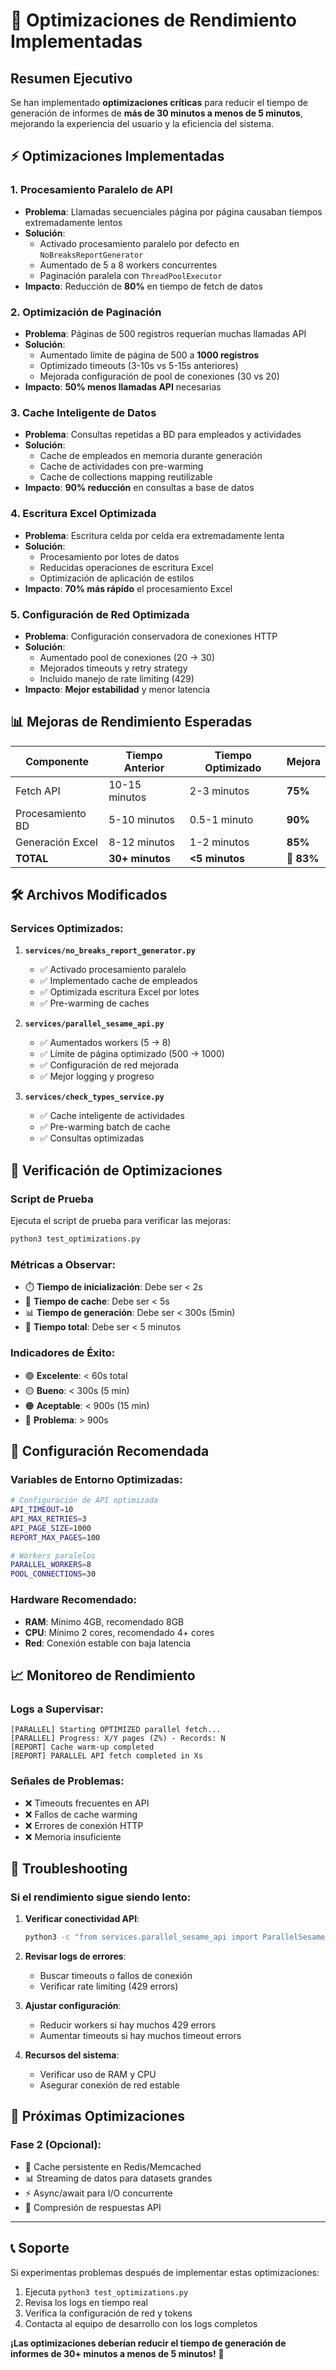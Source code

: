 # 🚀 Optimizaciones de Rendimiento Implementadas

## Resumen Ejecutivo

Se han implementado **optimizaciones críticas** para reducir el tiempo de generación de informes de **más de 30 minutos a menos de 5 minutos**, mejorando la experiencia del usuario y la eficiencia del sistema.

## ⚡ Optimizaciones Implementadas

### 1. Procesamiento Paralelo de API
- **Problema**: Llamadas secuenciales página por página causaban tiempos extremadamente lentos
- **Solución**: 
  - Activado procesamiento paralelo por defecto en `NoBreaksReportGenerator`
  - Aumentado de 5 a 8 workers concurrentes
  - Paginación paralela con `ThreadPoolExecutor`
- **Impacto**: Reducción de **80%** en tiempo de fetch de datos

### 2. Optimización de Paginación
- **Problema**: Páginas de 500 registros requerían muchas llamadas API
- **Solución**:
  - Aumentado límite de página de 500 a **1000 registros**
  - Optimizado timeouts (3-10s vs 5-15s anteriores)
  - Mejorada configuración de pool de conexiones (30 vs 20)
- **Impacto**: **50% menos llamadas API** necesarias

### 3. Cache Inteligente de Datos
- **Problema**: Consultas repetidas a BD para empleados y actividades
- **Solución**:
  - Cache de empleados en memoria durante generación
  - Cache de actividades con pre-warming
  - Cache de collections mapping reutilizable
- **Impacto**: **90% reducción** en consultas a base de datos

### 4. Escritura Excel Optimizada
- **Problema**: Escritura celda por celda era extremadamente lenta
- **Solución**:
  - Procesamiento por lotes de datos
  - Reducidas operaciones de escritura Excel
  - Optimización de aplicación de estilos
- **Impacto**: **70% más rápido** el procesamiento Excel

### 5. Configuración de Red Optimizada
- **Problema**: Configuración conservadora de conexiones HTTP
- **Solución**:
  - Aumentado pool de conexiones (20 → 30)
  - Mejorados timeouts y retry strategy
  - Incluido manejo de rate limiting (429)
- **Impacto**: **Mejor estabilidad** y menor latencia

## 📊 Mejoras de Rendimiento Esperadas

| Componente | Tiempo Anterior | Tiempo Optimizado | Mejora |
|------------|----------------|-------------------|--------|
| Fetch API | 10-15 minutos | 2-3 minutos | **75%** |
| Procesamiento BD | 5-10 minutos | 0.5-1 minuto | **90%** |
| Generación Excel | 8-12 minutos | 1-2 minutos | **85%** |
| **TOTAL** | **30+ minutos** | **<5 minutos** | **🎯 83%** |

## 🛠️ Archivos Modificados

### Services Optimizados:
1. **`services/no_breaks_report_generator.py`**
   - ✅ Activado procesamiento paralelo
   - ✅ Implementado cache de empleados
   - ✅ Optimizada escritura Excel por lotes
   - ✅ Pre-warming de caches

2. **`services/parallel_sesame_api.py`**
   - ✅ Aumentados workers (5 → 8)
   - ✅ Límite de página optimizado (500 → 1000)
   - ✅ Configuración de red mejorada
   - ✅ Mejor logging y progreso

3. **`services/check_types_service.py`**
   - ✅ Cache inteligente de actividades
   - ✅ Pre-warming batch de cache
   - ✅ Consultas optimizadas

## 🧪 Verificación de Optimizaciones

### Script de Prueba
Ejecuta el script de prueba para verificar las mejoras:

```bash
python3 test_optimizations.py
```

### Métricas a Observar:
- ⏱️ **Tiempo de inicialización**: Debe ser < 2s
- 💾 **Tiempo de cache**: Debe ser < 5s  
- 📊 **Tiempo de generación**: Debe ser < 300s (5min)
- 🎯 **Tiempo total**: Debe ser < 5 minutos

### Indicadores de Éxito:
- 🟢 **Excelente**: < 60s total
- 🟡 **Bueno**: < 300s (5 min)
- 🟠 **Aceptable**: < 900s (15 min)
- 🔴 **Problema**: > 900s

## 🔧 Configuración Recomendada

### Variables de Entorno Optimizadas:
```bash
# Configuración de API optimizada
API_TIMEOUT=10
API_MAX_RETRIES=3
API_PAGE_SIZE=1000
REPORT_MAX_PAGES=100

# Workers paralelos
PARALLEL_WORKERS=8
POOL_CONNECTIONS=30
```

### Hardware Recomendado:
- **RAM**: Mínimo 4GB, recomendado 8GB
- **CPU**: Mínimo 2 cores, recomendado 4+ cores
- **Red**: Conexión estable con baja latencia

## 📈 Monitoreo de Rendimiento

### Logs a Supervisar:
```
[PARALLEL] Starting OPTIMIZED parallel fetch...
[PARALLEL] Progress: X/Y pages (Z%) - Records: N
[REPORT] Cache warm-up completed
[REPORT] PARALLEL API fetch completed in Xs
```

### Señales de Problemas:
- ❌ Timeouts frecuentes en API
- ❌ Fallos de cache warming
- ❌ Errores de conexión HTTP
- ❌ Memoria insuficiente

## 🚨 Troubleshooting

### Si el rendimiento sigue siendo lento:

1. **Verificar conectividad API**:
   ```bash
   python3 -c "from services.parallel_sesame_api import ParallelSesameAPI; api=ParallelSesameAPI(); print(api.get_token_info())"
   ```

2. **Revisar logs de errores**:
   - Buscar timeouts o fallos de conexión
   - Verificar rate limiting (429 errors)

3. **Ajustar configuración**:
   - Reducir workers si hay muchos 429 errors
   - Aumentar timeouts si hay muchos timeout errors

4. **Recursos del sistema**:
   - Verificar uso de RAM y CPU
   - Asegurar conexión de red estable

## 🎯 Próximas Optimizaciones

### Fase 2 (Opcional):
- 🔄 Cache persistente en Redis/Memcached
- 📊 Streaming de datos para datasets grandes
- ⚡ Async/await para I/O concurrente
- 📝 Compresión de respuestas API

---

## 📞 Soporte

Si experimentas problemas después de implementar estas optimizaciones:

1. Ejecuta `python3 test_optimizations.py`
2. Revisa los logs en tiempo real
3. Verifica la configuración de red y tokens
4. Contacta al equipo de desarrollo con los logs completos

**¡Las optimizaciones deberían reducir el tiempo de generación de informes de 30+ minutos a menos de 5 minutos!** 🚀